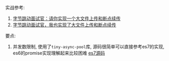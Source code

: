 实战参考: 
1. [字节跳动面试官：请你实现一个大文件上传和断点续传](https://juejin.cn/post/6844904046436843527)
2. [字节跳动面试官，我也实现了大文件上传和断点续传](https://juejin.cn/post/6844904055819468808)

要点:
1. 并发数限制, 使用了`tiny-async-pool`库, 源码很简单可以直接参考es7的实现, es6的promise实现理解起来比较困难
[es7源码](https://github.com/rxaviers/async-pool/blob/1.x/lib/es7.js)